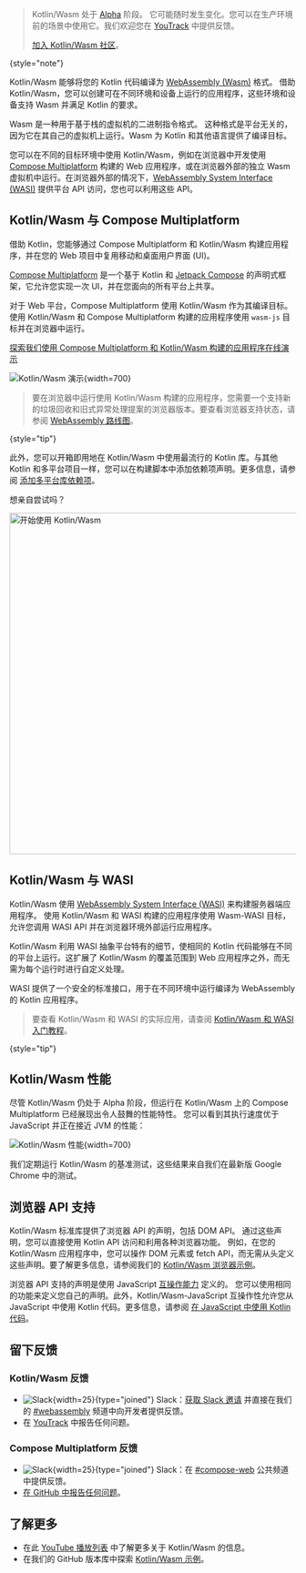 [//]: # (title: Kotlin/Wasm)

> Kotlin/Wasm 处于 [Alpha](components-stability.md) 阶段。
> 它可能随时发生变化。您可以在生产环境前的场景中使用它。我们欢迎您在 [YouTrack](https://youtrack.jetbrains.com/issue/KT-56492) 中提供反馈。
>
> [加入 Kotlin/Wasm 社区](https://slack-chats.kotlinlang.org/c/webassembly)。
>
{style="note"}

Kotlin/Wasm 能够将您的 Kotlin 代码编译为 [WebAssembly (Wasm)](https://webassembly.org/) 格式。
借助 Kotlin/Wasm，您可以创建可在不同环境和设备上运行的应用程序，这些环境和设备支持 Wasm 并满足 Kotlin 的要求。

Wasm 是一种用于基于栈的虚拟机的二进制指令格式。
这种格式是平台无关的，因为它在其自己的虚拟机上运行。Wasm 为 Kotlin 和其他语言提供了编译目标。

您可以在不同的目标环境中使用 Kotlin/Wasm，例如在浏览器中开发使用 [Compose Multiplatform](https://www.jetbrains.com/lp/compose-multiplatform/) 构建的 Web 应用程序，或在浏览器外部的独立 Wasm 虚拟机中运行。在浏览器外部的情况下，[WebAssembly System Interface (WASI)](https://wasi.dev/) 提供平台 API 访问，您也可以利用这些 API。

## Kotlin/Wasm 与 Compose Multiplatform

借助 Kotlin，您能够通过 Compose Multiplatform 和 Kotlin/Wasm 构建应用程序，并在您的 Web 项目中复用移动和桌面用户界面 (UI)。

[Compose Multiplatform](https://www.jetbrains.com/lp/compose-multiplatform/) 是一个基于 Kotlin 和 [Jetpack Compose](https://developer.android.com/jetpack/compose) 的声明式框架，它允许您实现一次 UI，并在您面向的所有平台上共享。

对于 Web 平台，Compose Multiplatform 使用 Kotlin/Wasm 作为其编译目标。使用 Kotlin/Wasm 和 Compose Multiplatform 构建的应用程序使用 `wasm-js` 目标并在浏览器中运行。

[探索我们使用 Compose Multiplatform 和 Kotlin/Wasm 构建的应用程序在线演示](https://zal.im/wasm/jetsnack/)

![Kotlin/Wasm 演示](wasm-demo.png){width=700}

> 要在浏览器中运行使用 Kotlin/Wasm 构建的应用程序，您需要一个支持新的垃圾回收和旧式异常处理提案的浏览器版本。要查看浏览器支持状态，请参阅 [WebAssembly 路线图](https://webassembly.org/roadmap/)。
>
{style="tip"}

此外，您可以开箱即用地在 Kotlin/Wasm 中使用最流行的 Kotlin 库。与其他 Kotlin 和多平台项目一样，您可以在构建脚本中添加依赖项声明。更多信息，请参阅 [添加多平台库依赖项](https://www.jetbrains.com/help/kotlin-multiplatform-dev/multiplatform-add-dependencies.html)。

想亲自尝试吗？

<a href="wasm-get-started.md"><img src="wasm-get-started-button.svg" width="600" alt="开始使用 Kotlin/Wasm" style="block"/></a>

## Kotlin/Wasm 与 WASI

Kotlin/Wasm 使用 [WebAssembly System Interface (WASI)](https://wasi.dev/) 来构建服务器端应用程序。
使用 Kotlin/Wasm 和 WASI 构建的应用程序使用 Wasm-WASI 目标，允许您调用 WASI API 并在浏览器环境外部运行应用程序。

Kotlin/Wasm 利用 WASI 抽象平台特有的细节，使相同的 Kotlin 代码能够在不同的平台上运行。这扩展了 Kotlin/Wasm 的覆盖范围到 Web 应用程序之外，而无需为每个运行时进行自定义处理。

WASI 提供了一个安全的标准接口，用于在不同环境中运行编译为 WebAssembly 的 Kotlin 应用程序。

> 要查看 Kotlin/Wasm 和 WASI 的实际应用，请查阅 [Kotlin/Wasm 和 WASI 入门教程](wasm-wasi.md)。
>
{style="tip"}

## Kotlin/Wasm 性能

尽管 Kotlin/Wasm 仍处于 Alpha 阶段，但运行在 Kotlin/Wasm 上的 Compose Multiplatform 已经展现出令人鼓舞的性能特性。
您可以看到其执行速度优于 JavaScript 并正在接近 JVM 的性能：

![Kotlin/Wasm 性能](wasm-performance-compose.png){width=700}

我们定期运行 Kotlin/Wasm 的基准测试，这些结果来自我们在最新版 Google Chrome 中的测试。

## 浏览器 API 支持

Kotlin/Wasm 标准库提供了浏览器 API 的声明，包括 DOM API。
通过这些声明，您可以直接使用 Kotlin API 访问和利用各种浏览器功能。
例如，在您的 Kotlin/Wasm 应用程序中，您可以操作 DOM 元素或 fetch API，而无需从头定义这些声明。要了解更多信息，请参阅我们的 [Kotlin/Wasm 浏览器示例](https://github.com/Kotlin/kotlin-wasm-examples/tree/main/browser-example)。

浏览器 API 支持的声明是使用 JavaScript [互操作能力](wasm-js-interop.md) 定义的。
您可以使用相同的功能来定义您自己的声明。此外，Kotlin/Wasm-JavaScript 互操作性允许您从 JavaScript 中使用 Kotlin 代码。更多信息，请参阅 [在 JavaScript 中使用 Kotlin 代码](wasm-js-interop.md#use-kotlin-code-in-javascript)。

## 留下反馈

### Kotlin/Wasm 反馈

* ![Slack](slack.svg){width=25}{type="joined"} Slack：[获取 Slack 邀请](https://surveys.jetbrains.com/s3/kotlin-slack-sign-up) 并直接在我们的 [#webassembly](https://kotlinlang.slack.com/archives/CDFP59223) 频道中向开发者提供反馈。
* 在 [YouTrack](https://youtrack.jetbrains.com/issue/KT-56492) 中报告任何问题。

### Compose Multiplatform 反馈

* ![Slack](slack.svg){width=25}{type="joined"} Slack：在 [#compose-web](https://slack-chats.kotlinlang.org/c/compose-web) 公共频道中提供反馈。
* [在 GitHub 中报告任何问题](https://github.com/JetBrains/compose-multiplatform/issues)。

## 了解更多

* 在此 [YouTube 播放列表](https://kotl.in/wasm-pl) 中了解更多关于 Kotlin/Wasm 的信息。
* 在我们的 GitHub 版本库中探索 [Kotlin/Wasm 示例](https://github.com/Kotlin/kotlin-wasm-examples)。